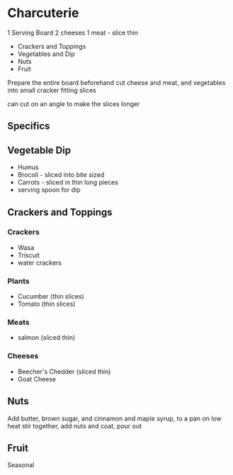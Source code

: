 # Charcuterie

1 Serving Board
2 cheeses
1 meat - slice thin

- Crackers and Toppings
- Vegetables and Dip
- Nuts
- Fruit

Prepare the entire board beforehand
cut cheese and meat, and vegetables into small cracker fitting slices

can cut on an angle to make the slices longer

## Specifics

## Vegetable  Dip

- Humus
- Brocoli - sliced into bite sized 
- Carrots - sliced in thin long pieces
- serving spoon for dip


## Crackers and Toppings

### Crackers

- Wasa
- Triscuit
- water crackers

### Plants

- Cucumber (thin slices)
- Tomato (thin slices)

### Meats

- salmon (sliced thin)

### Cheeses

- Beecher's Chedder (sliced thin)
- Goat Cheese

## Nuts

Add butter, brown sugar, and cinnamon and maple syrup, to a pan on low heat stir together, add nuts and coat, pour out

## Fruit

Seasonal